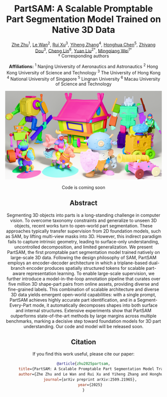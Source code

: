 <div align="center">

# PartSAM: A Scalable Promptable Part Segmentation Model Trained on Native 3D Data

</div>

<div align="center">

[Zhe Zhu](https://scholar.google.com/citations?user=pM4ebg0AAAAJ&hl=zh-CN)<sup>1</sup>, [Le Wan](https://scholar.google.com/citations?user=pM4ebg0AAAAJ&hl=zh-CN)<sup>2</sup>, [Rui Xu](https://ruixu.me/)<sup>3</sup>, [Yiheng Zhang](https://openreview.net/profile?id=~Yiheng_Zhang4)<sup>4</sup>, [Honghua Chen](https://chenhonghua.github.io/clay.github.io/)<sup>5</sup>, [Zhiyang Dou](https://frank-zy-dou.github.io/)<sup>3</sup>, [Cheng Lin](https://clinplayer.github.io/)<sup>6</sup>, [Yuan Liu](https://liuyuan-pal.github.io/)<sup>2&dagger;</sup>, [Mingqiang Wei](https://scholar.google.com/citations?user=TdrJj8MAAAAJ&hl=en)<sup>1&dagger;</sup>
<br>
&dagger; Corresponding authors

**Affiliations:**
<sup>1</sup> Nanjing University of Aeronautics and Astronautics
<sup>2</sup> Hong Kong University of Science and Technology 
<sup>3</sup> The University of Hong Kong
<sup>4</sup> National University of Singapore
<sup>5</sup> Lingnan University
<sup>6</sup> Macau University of Science and Technology

</div>

<p align="center">
  <img src="assets/teaser.png" alt="teaser">
</p>

<div align="center">

Code is coming soon


## Abstract

Segmenting 3D objects into parts is a long-standing challenge in computer vision. To overcome taxonomy constraints and generalize to unseen 3D objects, recent works turn to open-world part segmentation. These approaches typically transfer supervision from 2D foundation models, such as SAM, by lifting multi-view masks into 3D. However, this indirect paradigm fails to capture intrinsic geometry, leading to surface-only understanding, uncontrolled decomposition, and limited generalization. We present PartSAM, the first promptable part segmentation model trained natively on large-scale 3D data. Following the design philosophy of SAM, PartSAM employs an encoder-decoder architecture in which a triplane-based dual-branch encoder produces spatially structured tokens for scalable part-aware representation learning. To enable large-scale supervision, we further introduce a model-in-the-loop annotation pipeline that curates over five million 3D shape-part pairs from online assets, providing diverse and fine-grained labels. This combination of scalable architecture and diverse 3D data yields emergent open-world capabilities: with a single prompt, PartSAM achieves highly accurate part identification, and in a Segment-Every-Part mode, it automatically decomposes shapes into both surface and internal structures. Extensive experiments show that PartSAM outperforms state-of-the-art methods by large margins across multiple benchmarks, marking a decisive step toward foundation models for 3D part understanding. Our code and model will be released soon.


## Citation

If you find this work useful, please cite our paper:

```bibtex
@article{zhu2025partsam,
      title={PartSAM: A Scalable Promptable Part Segmentation Model Trained on Native 3D Data}, 
      author={Zhe Zhu and Le Wan and Rui Xu and Yiheng Zhang and Honghua Chen and Zhiyang Dou and Cheng Lin and Yuan Liu and Mingqiang Wei},
      journal={arXiv preprint arXiv:2509.21965},
      year={2025}
}
```
